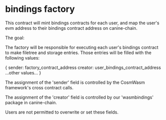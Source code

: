 # bindings factory 

This contract will mint bindings contracts for each user, and map the user's evm address to their bindings contract address on canine-chain.

The goal:

The factory will be responsible for executing each user's bindings contract to make filetree and storage entries. Those entries will
be filled with the following values:

{
  sender: factory_contract_address
  creator: user_bindings_contract_address
  ...other values...
}

The assignment of the 'sender' field is controlled by the CosmWasm framework's cross contract calls.

The assignment of the 'creator' field is controlled by our 'wasmbindings' package in canine-chain.

Users are not permitted to overwrite or set these fields. 


